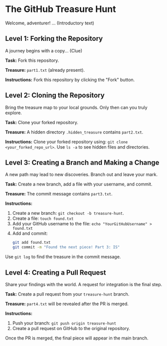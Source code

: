 # The GitHub Treasure Hunt

Welcome, adventurer! ... (Introductory text)

## Level 1: Forking the Repository

A journey begins with a copy... (Clue)

**Task:** Fork this repository.

**Treasure:** `part1.txt` (already present).

**Instructions:** Fork this repository by clicking the "Fork" button.
## Level 2: Cloning the Repository

Bring the treasure map to your local grounds. Only then can you truly explore.

**Task:** Clone your forked repository.

**Treasure:** A hidden directory `.hidden_treasure` contains `part2.txt`.

**Instructions:** Clone your forked repository using: `git clone <your_forked_repo_url>`. Use `ls -a` to see hidden files and directories.

## Level 3: Creating a Branch and Making a Change

A new path may lead to new discoveries. Branch out and leave your mark.

**Task:** Create a new branch, add a file with your username, and commit.

**Treasure:** The commit message contains `part3.txt`.

**Instructions:**
1.  Create a new branch: `git checkout -b treasure-hunt`.
2.  Create a file: `touch found.txt`
3. Add your GitHub username to the file: `echo "YourGitHubUsername" > found.txt`
4. Add and commit:
    ```bash
    git add found.txt
    git commit -m "Found the next piece! Part 3: IS"
    ```
Use `git log` to find the treasure in the commit message.

## Level 4: Creating a Pull Request

Share your findings with the world. A request for integration is the final step.

**Task:** Create a pull request from your `treasure-hunt` branch.

**Treasure:** `part4.txt` will be revealed after the PR is merged.

**Instructions:**
1. Push your branch: `git push origin treasure-hunt`
2. Create a pull request on GitHub to the original repository.

Once the PR is merged, the final piece will appear in the main branch.
